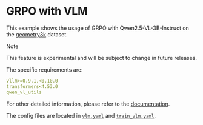 # GRPO with VLM

This example shows the usage of GRPO with Qwen2.5-VL-3B-Instruct on the [geometry3k](https://huggingface.co/datasets/hiyouga/geometry3k) dataset.

> [!NOTE]
> This feature is experimental and will be subject to change in future releases.

The specific requirements are:

```yaml
vllm>=0.9.1,<0.10.0
transformers<4.53.0
qwen_vl_utils
```

For other detailed information, please refer to the [documentation](../../docs/sphinx_doc/source/tutorial/example_reasoning_basic.md).

The config files are located in [`vlm.yaml`](vlm.yaml) and [`train_vlm.yaml`](train_vlm.yaml).
